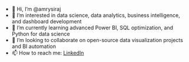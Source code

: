 - 👋 Hi, I’m @amrysiraj  
- 👀 I’m interested in data science, data analytics, business intelligence, and dashboard development  
- 🌱 I’m currently learning advanced Power BI, SQL optimization, and Python for data science  
- 💞️ I’m looking to collaborate on open-source data visualization projects and BI automation  
- 📫 How to reach me: [LinkedIn](https://www.linkedin.com/in/mohamed-amry-sirajudeen-1745951b1/)

<!---
amrysiraj/amrysiraj is a ✨ special ✨ repository because its `README.md` (this file) appears on your GitHub profile.
You can click the Preview link to take a look at your changes.
--->
